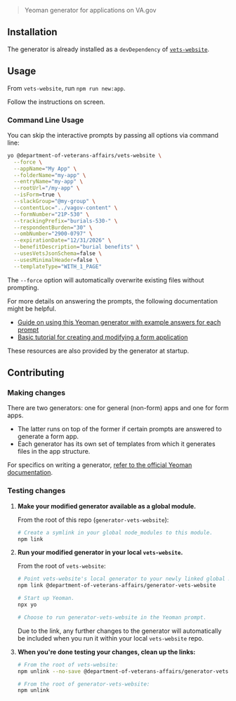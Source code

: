 > Yeoman generator for applications on VA.gov

## Installation

The generator is already installed as a `devDependency` of [`vets-website`](https://github.com/department-of-veterans-affairs/vets-website).

## Usage

From `vets-website`, run `npm run new:app`.

Follow the instructions on screen.

### Command Line Usage

You can skip the interactive prompts by passing all options via command line:

```bash
yo @department-of-veterans-affairs/vets-website \
  --force \
  --appName="My App" \
  --folderName="my-app" \
  --entryName="my-app" \
  --rootUrl="/my-app" \
  --isForm=true \
  --slackGroup="@my-group" \
  --contentLoc="../vagov-content" \
  --formNumber="21P-530" \
  --trackingPrefix="burials-530-" \
  --respondentBurden="30" \
  --ombNumber="2900-0797" \
  --expirationDate="12/31/2026" \
  --benefitDescription="burial benefits" \
  --usesVetsJsonSchema=false \
  --usesMinimalHeader=false \
  --templateType="WITH_1_PAGE"
```

The `--force` option will automatically overwrite existing files without prompting.

For more details on answering the prompts, the following documentation might be helpful.

- [Guide on using this Yeoman generator with example answers for each prompt](https://department-of-veterans-affairs.github.io/veteran-facing-services-tools/platform/tools/generator/)
- [Basic tutorial for creating and modifying a form application](https://department-of-veterans-affairs.github.io/veteran-facing-services-tools/forms/form-tutorial-basic)

These resources are also provided by the generator at startup.

## Contributing

### Making changes

There are two generators: one for general (non-form) apps and one for form apps.
- The latter runs on top of the former if certain prompts are answered to generate a form app.
- Each generator has its own set of templates from which it generates files in the app structure.

For specifics on writing a generator, [refer to the official Yeoman documentation](https://yeoman.github.io/generator/).

### Testing changes

1. **Make your modified generator available as a global module.**

    From the root of this repo (`generator-vets-website`):

    ```sh
    # Create a symlink in your global node_modules to this module.
    npm link
    ```

2. **Run your modified generator in your local `vets-website`.**

    From the root of `vets-website`:

    ```sh
    # Point vets-website's local generator to your newly linked global module.
    npm link @department-of-veterans-affairs/generator-vets-website

    # Start up Yeoman.
    npx yo

    # Choose to run generator-vets-website in the Yeoman prompt.
    ```

    Due to the link, any further changes to the generator will automatically be included when you run it within your local `vets-website` repo.

3. **When you're done testing your changes, clean up the links:**

    ```sh
    # From the root of vets-website:
    npm unlink --no-save @department-of-veterans-affairs/generator-vets-website

    # From the root of generator-vets-website:
    npm unlink
    ```
